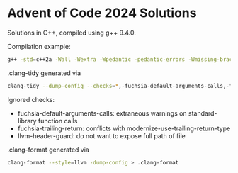 # Advent of Code 2024 Solutions

Solutions in C++, compiled using g++ 9.4.0.

Compilation example:

```bash
g++ -std=c++2a -Wall -Wextra -Wpedantic -pedantic-errors -Wmissing-braces -Wmissing-include-dirs -Wswitch-default -Wunused -Wuninitialized -Wunknown-pragmas -Wmissing-noreturn -Wsuggest-attribute=pure -Wsuggest-attribute=const -Wsuggest-attribute=noreturn -Wsuggest-attribute=malloc -Wbool-compare -Wduplicated-branches -Wduplicated-cond -Wdouble-promotion -Wfloat-equal -Wshadow -Wunsafe-loop-optimizations -Wunused-macros -Wcast-qual -Wconversion -Wdate-time -Wsign-conversion -Wlogical-op -Wredundant-decls -fno-operator-names -fno-common -fsanitize=address -fstack-protector-all main.cpp -o main.out
```

.clang-tidy generated via

```bash
clang-tidy --dump-config --checks=*,-fuchsia-default-arguments-calls,-fuchsia-trailing-return,-llvm-header-guard -- --std=c++20 > .clang-tidy
```

Ignored checks:

- fuchsia-default-arguments-calls: extraneous warnings on standard-library function calls
- fuchsia-trailing-return: conflicts with modernize-use-trailing-return-type
- llvm-header-guard: do not want to expose full path of file

.clang-format generated via

```bash
clang-format --style=llvm -dump-config > .clang-format
```
